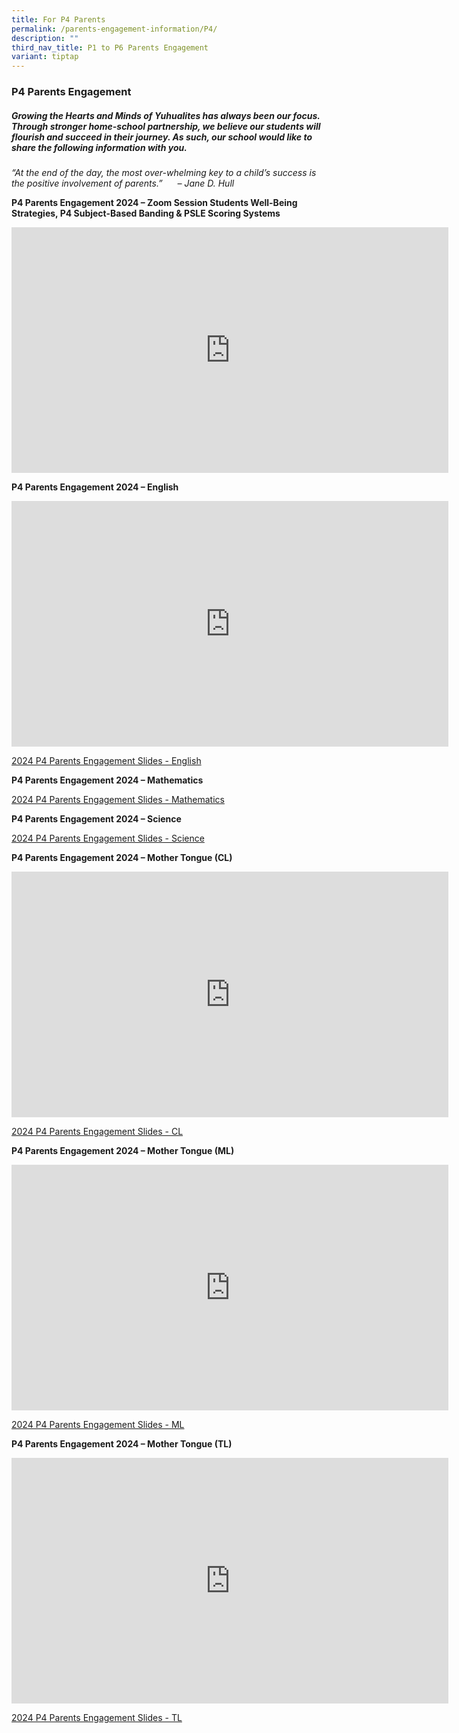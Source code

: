 ```yaml
---
title: For P4 Parents
permalink: /parents-engagement-information/P4/
description: ""
third_nav_title: P1 to P6 Parents Engagement
variant: tiptap
---
```

<h3>P4 Parents Engagement</h3>
<h5>Growing the Hearts and Minds of Yuhualites has always been our focus. Through stronger home-school partnership, we believe our students will flourish and succeed in their journey. As such, our school would like to share the following information with you.</h5>
<p><em>“At the end of the day, the most over-whelming key to a child’s success is the positive involvement of parents.”&nbsp; &nbsp; &nbsp; – Jane D. Hull</em>
</p>
<p><strong>P4 Parents Engagement 2024 – Zoom Session Students Well-Being Strategies, P4 Subject-Based Banding &amp; PSLE Scoring Systems</strong>
</p>
<div class="iframe-wrapper">
<iframe height="393" width="699" allowfullscreen="true" frameborder="0" src="https://www.youtube.com/embed/YxP4OIISVHA"></iframe>
</div>
<p><strong>P4 Parents Engagement 2024 – English</strong>
</p>
<div class="iframe-wrapper">
<iframe height="393" width="699" allowfullscreen="true" frameborder="0" src="https://www.youtube.com/embed/MzGacsnMS6o"></iframe>
</div>
<p><a href="/files/2024_P4_Parents_Engagement_slides_EL__updated_.pdf" rel="noopener noreferrer nofollow" target="_blank">2024 P4 Parents Engagement Slides - English</a>
</p>
<p><strong>P4 Parents Engagement 2024 – Mathematics</strong>
</p>
<p><a href="/files/2024_P4_Parents_Engagement_slides_MA.pdf" rel="noopener noreferrer nofollow" target="_blank">2024 P4 Parents Engagement Slides - Mathematics</a>
</p>
<p><strong>P4 Parents Engagement 2024 – Science</strong>
</p>
<p><a href="/files/2024_P4_Parents_Engagement_slides_SC.pdf" rel="noopener noreferrer nofollow" target="_blank">2024 P4 Parents Engagement Slides - Science</a>
</p>
<p><strong>P4 Parents Engagement 2024 – Mother Tongue (CL)</strong>
</p>
<div class="iframe-wrapper">
<iframe height="393" width="699" allowfullscreen="true" frameborder="0" src="https://www.youtube.com/embed/MK4Nmmw_VF0"></iframe>
</div>
<p><a href="/files/2024_P4_Parents_Engagement_slides_CL.pdf" rel="noopener noreferrer nofollow" target="_blank">2024 P4 Parents Engagement Slides - CL</a>
</p>
<p><strong>P4 Parents Engagement 2024 – Mother Tongue (ML)</strong>
</p>
<div class="iframe-wrapper">
<iframe height="393" width="699" allowfullscreen="true" frameborder="0" src="https://www.youtube.com/embed/FTuGQV4WNxo"></iframe>
</div>
<p><a href="/files/2024_P4_Parents_Engagement_slides_ML.pdf" rel="noopener noreferrer nofollow" target="_blank">2024 P4 Parents Engagement Slides - ML</a>
</p>
<p><strong>P4 Parents Engagement 2024 – Mother Tongue (TL)</strong>
</p>
<div class="iframe-wrapper">
<iframe height="393" width="699" allowfullscreen="true" frameborder="0" src="https://www.youtube.com/embed/t8upnTT0gZw"></iframe>
</div>
<p><a href="/files/2024_P4_Parents_Engagement_slides_TL.pdf" rel="noopener noreferrer nofollow" target="_blank">2024 P4 Parents Engagement Slides - TL</a>
</p>
<p></p>